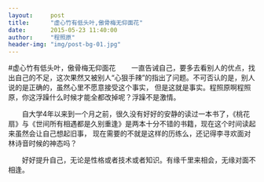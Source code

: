 ```yaml
---
layout:     post
title:      "虚心竹有低头叶,傲骨梅无仰面花"
date:       2015-05-23 11:40:00
author:     "程照原"
header-img: "img/post-bg-01.jpg"
---
```

#虚心竹有低头叶，傲骨梅无仰面花
　　一直告诫自己，要多去看别人的优点，找出自己的不足，这次果然又被别人“心狠手辣”的指出了问题。不可否认的是，别人说的是正确的，虽然心里不愿意接受这个事实，
但是这就是事实。程照原啊程照原，你这浮躁什么时候才能全都改掉呢？浮躁不是激情。

　　自大学4年以来到一个月之前，很久没有好好的安静的读过一本书了，《桃花扇》与《世间所有相遇都是久别重逢》是两本十分不错的书籍，现在这个时间读起来虽然会让自己想起旧事，
现在需要的不就是这样的历练么，还记得李寻欢面对林诗音时候的神态吗？

　　好好提升自己，无论是性格或者技术或者知识。有缘千里来相会，无缘对面不相逢。



